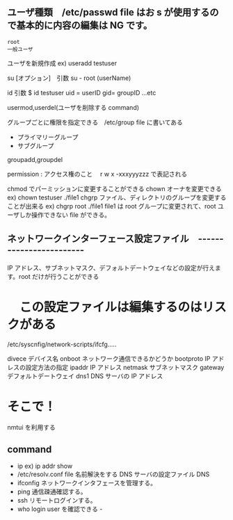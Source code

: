 ## ユーザ種類　/etc/passwd file はお s が使用するので基本的に内容の編集は NG です。

    root
    一般ユーザ

ユーザを新規作成
ex) useradd testuser

su [オプション]　引数
su - root (userName)

id 引数
$ id testuser
uid = userID gid= groupID ...etc

usermod,userdel(ユーザを削除する command)

グループごとに権限を指定できる　/etc/group file に書いてある

- プライマリーグループ
- サブグループ

groupadd,groupdel

permission : アクセス権のこと　 r w x -xxxyyyzzz で表記される

chmod でパーミッションに変更することができる
chown オーナを変更できる
ex) chown testuser ./file1
chgrp ファイル、ディレクトリのグループを変更することが出来る
ex) chgrp root ./file1 file1 は root グループに変更されて、root ユーザしか操作できない file ができる。

## ネットワークインターフェース設定ファイル　------------------------

IP アドレス、サブネットマスク、デフォルトデートウェイなどの設定が行えます。root だけが行うことができる

# 　この設定ファイルは編集するのはリスクがある

/etc/syscnfig/network-scripts/ifcfg.....

divece デバイス名
onboot ネットワーク通信できるかどうか
bootproto IP アドレスの設定方法の指定
ipaddr IP アドレス
netmask サブネットマスク
gateway デフォルトデートウェイ
dns1 DNS サーバの IP アドレス

# そこで！

nmtui を利用する

## command

- ip ex) ip addr show
- /etc/resolv.conf file 名前解決をする DNS サーバの設定ファイル DNS
- ifconfig ネットワークインタフェースを管理する。
- ping 通信疎通確認する。
- ssh リモートログインする。
- who login user を確認できる -
